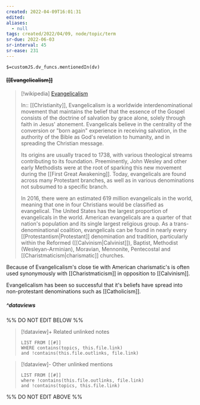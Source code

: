 ```yaml
---
created: 2022-04-09T16:01:31 
edited: 
aliases:
  - null
tags: created/2022/04/09, node/topic/term
sr-due: 2022-06-03
sr-interval: 45
sr-ease: 231
---
```

`$=customJS.dv_funcs.mentionedIn(dv)`

#### <s class="topic-title">[[Evangelicalism]]</s>

> [!wikipedia] [Evangelicalism](https://en.wikipedia.org/wiki/Evangelicalism)
> 
> In:: [[Christianity]],
> Evangelicalism is a worldwide interdenominational movement that maintains the belief that the essence of the Gospel consists of the doctrine of salvation by grace alone, solely through faith in Jesus' atonement. 
> Evangelicals believe in the centrality of the conversion or "born again" experience in receiving salvation, in the authority of the Bible as God's revelation to humanity, and in spreading the Christian message.
> 
> Its origins are usually traced to 1738, with various theological streams contributing to its foundation.
> Preeminently, John Wesley and other early Methodists were at the root of sparking this new movement during the [[First Great Awakening]]. Today, evangelicals are found across many Protestant branches, as well as in various denominations not subsumed to a specific branch.
> 
> In 2016, there were an estimated 619 million evangelicals in the world, meaning that one in four Christians would be classified as evangelical. The United States has the largest proportion of evangelicals in the world. American evangelicals are a quarter of that nation's population and its single largest religious group. As a trans-denominational coalition, evangelicals can be found in nearly every [[Protestantism|Protestant]] denomination and tradition, particularly within the Reformed ([[Calvinism|Calvinist]]), Baptist, Methodist (Wesleyan-Arminian), Moravian, Mennonite, Pentecostal and [[Charistmaticism|charismatic]] churches.
>

Because of Evangelicalism's close tie with American charismatic's is often used synonymously with [[Charistmaticism]] in opposition to [[Calvinism]].

Evangelicalism has been so successful that it's beliefs have spread into non-protestant denominations such as [[Catholicism]].

##### ^dataviews

%% DO NOT EDIT BELOW %%
> [!dataview]+ Related unlinked notes
> ```dataview
> LIST FROM [[#]]
> WHERE contains(topics, this.file.link)
> and !contains(this.file.outlinks, file.link)
> ```
 
> [!dataview]- Other unlinked mentions
> ```dataview
> LIST FROM [[#]]
> where !contains(this.file.outlinks, file.link)
> and !contains(topics, this.file.link)
> ```

%% DO NOT EDIT ABOVE %%
